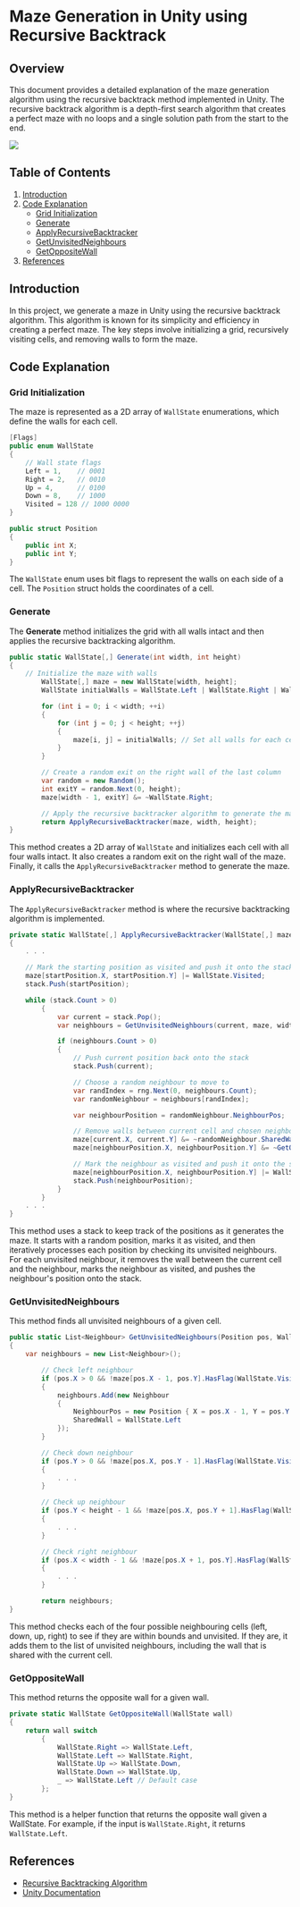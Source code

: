 # Maze Generation in Unity using Recursive Backtrack

## Overview

This document provides a detailed explanation of the maze generation algorithm using the recursive backtrack method implemented in Unity. The recursive backtrack algorithm is a depth-first search algorithm that creates a perfect maze with no loops and a single solution path from the start to the end.

   <img src="maze.gif">

## Table of Contents

1. [Introduction](#introduction)
2. [Code Explanation](#code-explanation)
   - [Grid Initialization](#grid-initialization)
   - [Generate](#generate)
   - [ApplyRecursiveBacktracker](#applyrecursivebacktracker)
   - [GetUnvisitedNeighbours](#getunvisitedneighbours)
   - [GetOppositeWall](#getoppositewall)
3. [References](#references)

## Introduction

In this project, we generate a maze in Unity using the recursive backtrack algorithm. This algorithm is known for its simplicity and efficiency in creating a perfect maze. The key steps involve initializing a grid, recursively visiting cells, and removing walls to form the maze.

## Code Explanation

### Grid Initialization

The maze is represented as a 2D array of `WallState` enumerations, which define the walls for each cell.

```csharp
[Flags]
public enum WallState
{
    // Wall state flags
    Left = 1,    // 0001
    Right = 2,   // 0010
    Up = 4,      // 0100
    Down = 8,    // 1000
    Visited = 128 // 1000 0000
}

public struct Position
{
    public int X;
    public int Y;
}
```

The `WallState` enum uses bit flags to represent the walls on each side of a cell. The `Position` struct holds the coordinates of a cell.

### Generate

The **Generate** method initializes the grid with all walls intact and then applies the recursive backtracking algorithm.

```csharp
public static WallState[,] Generate(int width, int height)
{
    // Initialize the maze with walls
        WallState[,] maze = new WallState[width, height];
        WallState initialWalls = WallState.Left | WallState.Right | WallState.Up | WallState.Down;

        for (int i = 0; i < width; ++i)
        {
            for (int j = 0; j < height; ++j)
            {
                maze[i, j] = initialWalls; // Set all walls for each cell
            }
        }

        // Create a random exit on the right wall of the last column
        var random = new Random();
        int exitY = random.Next(0, height);
        maze[width - 1, exitY] &= ~WallState.Right;

        // Apply the recursive backtracker algorithm to generate the maze
        return ApplyRecursiveBacktracker(maze, width, height);
}
```

This method creates a 2D array of `WallState` and initializes each cell with all four walls intact. It also creates a random exit on the right wall of the maze. Finally, it calls the `ApplyRecursiveBacktracker` method to generate the maze.

### ApplyRecursiveBacktracker

The `ApplyRecursiveBacktracker` method is where the recursive backtracking algorithm is implemented.

```csharp
private static WallState[,] ApplyRecursiveBacktracker(WallState[,] maze, int width, int height)
{
    . . .

    // Mark the starting position as visited and push it onto the stack
    maze[startPosition.X, startPosition.Y] |= WallState.Visited;
    stack.Push(startPosition);

    while (stack.Count > 0)
        {
            var current = stack.Pop();
            var neighbours = GetUnvisitedNeighbours(current, maze, width, height);

            if (neighbours.Count > 0)
            {
                // Push current position back onto the stack
                stack.Push(current);

                // Choose a random neighbour to move to
                var randIndex = rng.Next(0, neighbours.Count);
                var randomNeighbour = neighbours[randIndex];

                var neighbourPosition = randomNeighbour.NeighbourPos;

                // Remove walls between current cell and chosen neighbour
                maze[current.X, current.Y] &= ~randomNeighbour.SharedWall;
                maze[neighbourPosition.X, neighbourPosition.Y] &= ~GetOppositeWall(randomNeighbour.SharedWall);

                // Mark the neighbour as visited and push it onto the stack
                maze[neighbourPosition.X, neighbourPosition.Y] |= WallState.Visited;
                stack.Push(neighbourPosition);
            }
        }
    . . .
}

```

This method uses a stack to keep track of the positions as it generates the maze. It starts with a random position, marks it as visited, and then iteratively processes each position by checking its unvisited neighbours. For each unvisited neighbour, it removes the wall between the current cell and the neighbour, marks the neighbour as visited, and pushes the neighbour's position onto the stack.

### GetUnvisitedNeighbours

This method finds all unvisited neighbours of a given cell.

```csharp
public static List<Neighbour> GetUnvisitedNeighbours(Position pos, WallState[,] maze, int width, int height)
{
    var neighbours = new List<Neighbour>();

        // Check left neighbour
        if (pos.X > 0 && !maze[pos.X - 1, pos.Y].HasFlag(WallState.Visited))
        {
            neighbours.Add(new Neighbour
            {
                NeighbourPos = new Position { X = pos.X - 1, Y = pos.Y },
                SharedWall = WallState.Left
            });
        }

        // Check down neighbour
        if (pos.Y > 0 && !maze[pos.X, pos.Y - 1].HasFlag(WallState.Visited))
        {
            . . .
        }

        // Check up neighbour
        if (pos.Y < height - 1 && !maze[pos.X, pos.Y + 1].HasFlag(WallState.Visited))
        {
            . . .
        }

        // Check right neighbour
        if (pos.X < width - 1 && !maze[pos.X + 1, pos.Y].HasFlag(WallState.Visited))
        {
            . . .
        }

        return neighbours;
}
```

This method checks each of the four possible neighbouring cells (left, down, up, right) to see if they are within bounds and unvisited. If they are, it adds them to the list of unvisited neighbours, including the wall that is shared with the current cell.

### GetOppositeWall

This method returns the opposite wall for a given wall.

```csharp
private static WallState GetOppositeWall(WallState wall)
{
    return wall switch
        {
            WallState.Right => WallState.Left,
            WallState.Left => WallState.Right,
            WallState.Up => WallState.Down,
            WallState.Down => WallState.Up,
            _ => WallState.Left // Default case
        };
}
```

This method is a helper function that returns the opposite wall given a WallState. For example, if the input is `WallState.Right`, it returns `WallState.Left`.

## References

- [Recursive Backtracking Algorithm](https://en.wikipedia.org/wiki/Maze_generation_algorithm#Recursive_backtracker)
- [Unity Documentation](https://docs.unity3d.com/Manual/index.html)
